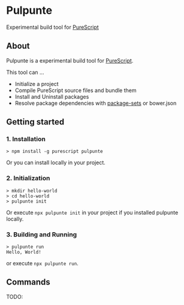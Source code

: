 # Pulpunte

Experimental build tool for [PureScript](http://www.purescript.org/)

## About

Pulpunte is a experimental build tool for  [PureScript](http://www.purescript.org/).

This tool can ...

* Initialize a project
* Compile PureScript source files and bundle them
* Install and Uninstall packages
* Resolve package dependencies with [package-sets](https://github.com/purescript/package-sets) or bower.json

## Getting started

### 1. Installation

```shell
> npm install -g purescript pulpunte
```

Or you can install locally in your project.

### 2. Initialization

```shell
> mkdir hello-world
> cd hello-world
> pulpunte init
```

Or execute `npx pulpunte init` in your project if you installed pulpunte locally.

### 3. Building and Running

```shell
> pulpunte run
Hello, World!
```

or execute `npx pulpunte run`.

## Commands

TODO:
